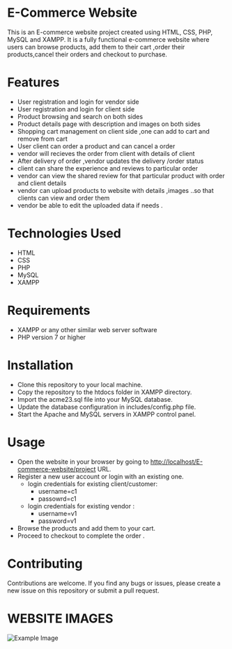 
# E-Commerce Website <br>

This is an E-commerce website project created using HTML, CSS, PHP, MySQL and XAMPP. 
It is a fully functional e-commerce website where users can browse products, add them to their cart ,order their products,cancel their orders and checkout to purchase.


 # Features
- User registration and login for vendor side 
- User registration and login for client side 
- Product browsing and search on both sides
- Product details page with description and images on both sides 
- Shopping cart management on client side ,one  can add to cart and remove from cart 
- User client can order a product and can cancel a order
- vendor will recieves the order from client with details of client
- After delivery of order ,vendor updates the delivery /order status
- client can share the experience and reviews to particular order
- vendor can view the shared review for that particular product with order and client details
- vendor  can upload products to website  with details ,images ..so that clients can view  and order them
-  vendor be able to edit the uploaded data if needs .
# Technologies Used
   - HTML
   - CSS
   - PHP
   - MySQL
   - XAMPP
# Requirements
- XAMPP or any other similar web server software
- PHP version 7 or higher
# Installation
- Clone this repository to your local machine.
- Copy the repository to the htdocs folder in XAMPP directory.
- Import the acme23.sql file into your MySQL database.
- Update the database configuration in includes/config.php file.
- Start the Apache and MySQL servers in XAMPP control panel.
# Usage
- Open the website in your browser by going to <http://localhost/E-commerce-website/project> URL.
- Register a new user account or login with an existing one.
   - login credentials for existing client/customer:
     - username=c1 
     - passowrd=c1
   - login credentials for existing vendor :
     - username=v1
     - password=v1
- Browse the products and add them to your cart.
- Proceed to checkout to complete the order .

# Contributing
Contributions are welcome. If you find any bugs or issues, please create a new issue on this repository or submit a pull request.

# WEBSITE IMAGES
![Example Image](readme_images/screenshot(275).png)


